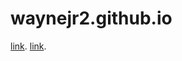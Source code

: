 # waynejr2.github.io
[link](http://waynejr2.github.io/).
[link](https://github.com/waynejr2/myFirefoxHomepage/blob/master/myHomepage.html).
